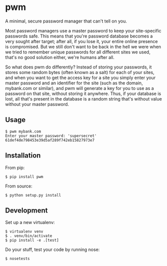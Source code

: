 pwm
===

A minimal, secure password manager that can't tell on you.

Most password managers use a master password to keep your site-specific passwords safe. This means that you're password database becomes a very sought after target; after all, if you lose it, your entire online presence is compromised. But we still don't want to be back in the hell we were when we tried to remember unique passwords for all different sites we used, that's no good solution either, we're humans after all.

So what does pwm do differently? Instead of storing your passwords, it stores some random bytes (often known as a salt) for each of your sites, and when you want to get the access key for a site you simply enter your master password and an identifier for the site (such as the domain, mybank.com or similar), and pwm will generate a key for you to use as a password on that site, without storing it anywhere. Thus, if your database is lost, all that's present in the database is a random string that's without value without your master password.

Usage
-----

    $ pwm mybank.com
    Enter your master password: 'supersecret'
    61def4de798453e39d5af289f742eb15827973e7


Installation
------------

From pip:

    $ pip install pwm

From source:

    $ python setup.py install


Development
-----------

Set up a new virtualenv:

    $ virtualenv venv
    $ . venv/bin/activate
    $ pip install -e .[test]

Do your stuff, test your code by running nose:

    $ nosetests
